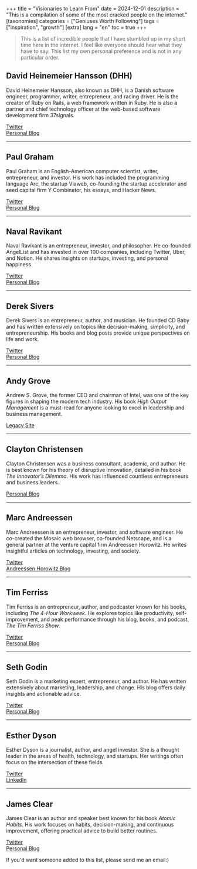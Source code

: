 +++
title = "Visionaries to Learn From"
date = 2024-12-01
description = "This is a compilation of some of the most cracked people on the internet."
[taxonomies]
categories = ["Geniuses Worth Following"]
tags = ["inspiration", "growth"]
[extra]
lang = "en"
toc = true
+++

<!-- # Visionaries to Learn From   -->

> This is a list of incredible people that I have stumbled up in my short time here in the internet. I feel like everyone should hear what they have to say. This list my own personal preference and is not in any particular order.

## David Heinemeier Hansson (DHH)

David Heinemeier Hansson, also known as DHH, is a Danish software engineer, programmer, writer, entrepreneur, and racing driver. He is the creator of Ruby on Rails, a web framework written in Ruby. He is also a partner and chief technology officer at the web-based software development firm 37signals.

[Twitter](https://x.com/dhh)  
[Personal Blog](https://world.hey.com/dhh)

---

## Paul Graham

Paul Graham is an English-American computer scientist, writer, entrepreneur, and investor. His work has included the programming language Arc, the startup Viaweb, co-founding the startup accelerator and seed capital firm Y Combinator, his essays, and Hacker News.

[Twitter](https://x.com/paulg)  
[Personal Blog](https://paulgraham.com/articles.html)

---

## Naval Ravikant

Naval Ravikant is an entrepreneur, investor, and philosopher. He co-founded AngelList and has invested in over 100 companies, including Twitter, Uber, and Notion. He shares insights on startups, investing, and personal happiness.

[Twitter](https://x.com/naval)  
[Personal Blog](https://nav.al/)

---

## Derek Sivers

Derek Sivers is an entrepreneur, author, and musician. He founded CD Baby and has written extensively on topics like decision-making, simplicity, and entrepreneurship. His books and blog posts provide unique perspectives on life and work.

[Twitter](https://x.com/sivers)  
[Personal Blog](https://sive.rs/)

---

## Andy Grove

Andrew S. Grove, the former CEO and chairman of Intel, was one of the key figures in shaping the modern tech industry. His book _High Output Management_ is a must-read for anyone looking to excel in leadership and business management.

[Legacy Site](https://www.intel.com)

---

## Clayton Christensen

Clayton Christensen was a business consultant, academic, and author. He is best known for his theory of disruptive innovation, detailed in his book _The Innovator’s Dilemma_. His work has influenced countless entrepreneurs and business leaders.

[Personal Blog](https://claytonchristensen.com/)

---

## Marc Andreessen

Marc Andreessen is an entrepreneur, investor, and software engineer. He co-created the Mosaic web browser, co-founded Netscape, and is a general partner at the venture capital firm Andreessen Horowitz. He writes insightful articles on technology, investing, and society.

[Twitter](https://x.com/pmarca)  
[Andreessen Horowitz Blog](https://a16z.com/)

---

## Tim Ferriss

Tim Ferriss is an entrepreneur, author, and podcaster known for his books, including _The 4-Hour Workweek_. He explores topics like productivity, self-improvement, and peak performance through his blog, books, and podcast, _The Tim Ferriss Show_.

[Twitter](https://x.com/tferriss)  
[Personal Blog](https://tim.blog/)

---

## Seth Godin

Seth Godin is a marketing expert, entrepreneur, and author. He has written extensively about marketing, leadership, and change. His blog offers daily insights and actionable advice.

[Twitter](https://x.com/thisissethsblog)  
[Personal Blog](https://seths.blog/)

---

## Esther Dyson

Esther Dyson is a journalist, author, and angel investor. She is a thought leader in the areas of health, technology, and startups. Her writings often focus on the intersection of these fields.

[Twitter](https://x.com/edyson)  
[LinkedIn](https://www.linkedin.com/in/estherdyson)

---

## James Clear

James Clear is an author and speaker best known for his book _Atomic Habits_. His work focuses on habits, decision-making, and continuous improvement, offering practical advice to build better routines.

[Twitter](https://x.com/JamesClear)  
[Personal Blog](https://jamesclear.com/)

If you'd want someone added to this list, please send me an email:)

